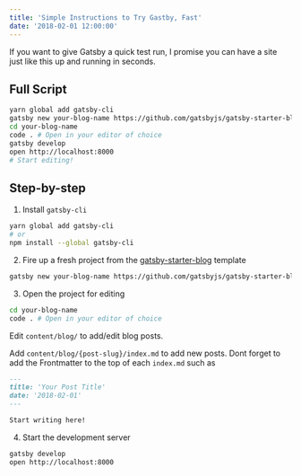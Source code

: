 ```yaml
---
title: 'Simple Instructions to Try Gastby, Fast'
date: '2018-02-01 12:00:00'
---
```


If you want to give Gatsby a quick test run, I promise you can have a site just like this up and running in seconds.

## Full Script

```bash
yarn global add gatsby-cli
gatsby new your-blog-name https://github.com/gatsbyjs/gatsby-starter-blog
cd your-blog-name
code . # Open in your editor of choice
gatsby develop
open http://localhost:8000
# Start editing!
```

## Step-by-step

1. Install `gatsby-cli`

```bash
yarn global add gatsby-cli
# or
npm install --global gatsby-cli
```

2. Fire up a fresh project from the [gatsby-starter-blog](https://github.com/gatsbyjs/gatsby-starter-blog) template

```bash
gatsby new your-blog-name https://github.com/gatsbyjs/gatsby-starter-blog
```

3. Open the project for editing

```bash
cd your-blog-name
code . # Open in your editor of choice
```

Edit `content/blog/` to add/edit blog posts.

Add `content/blog/{post-slug}/index.md` to add new posts. Dont forget to add the Frontmatter to the top of each `index.md` such as

```md
---
title: 'Your Post Title'
date: '2018-02-01'
---

Start writing here!
```

4. Start the development server

```bash
gatsby develop
open http://localhost:8000
```
